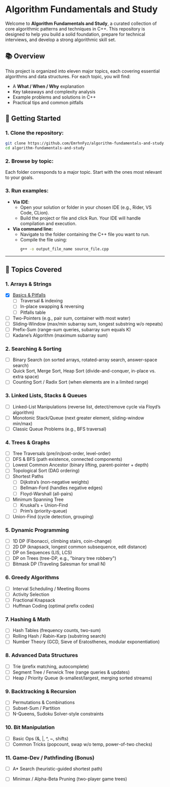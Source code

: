 ﻿# Algorithm Fundamentals and Study

Welcome to **Algorithm Fundamentals and Study**, a curated collection of core algorithmic patterns and techniques in C++. This repository is designed to help you build a solid foundation, prepare for technical interviews, and develop a strong algorithmic skill set.

## 📚 Overview

This project is organized into eleven major topics, each covering essential algorithms and data structures. For each topic, you will find:

- A **What / When / Why** explanation
- Key takeaways and complexity analysis
- Example problems and solutions in C++
- Practical tips and common pitfalls

## 🚀 Getting Started

### 1. **Clone the repository**:
   ```bash
   git clone https://github.com/EmrhnFyz/algorithm-fundamentals-and-study.git
   cd algorithm-fundamentals-and-study
   ```
### 2. **Browse by topic**:
Each folder corresponds to a major topic. Start with the ones most relevant to your goals.
### 3. **Run examples**:
- **Via IDE**:
  - Open your solution or folder in your chosen IDE (e.g., Rider, VS Code, CLion).
  - Build the project or file and click Run. Your IDE will handle compilation and execution.
- **Via command line:**
  - Navigate to the folder containing the C++ file you want to run.
  - Compile the file using:
    ```bash
    g++ -o output_file_name source_file.cpp
    ```
---

## 📂 Topics Covered

### 1. **Arrays & Strings**
    
   - [X] [Basics & Pitfalls](arrays-strings/basics)
     - [ ] Traversal & indexing
     - [ ] In-place swapping & reversing
     - [ ] Pitfalls table
   - [ ] Two-Pointers (e.g., pair sum, container with most water)
   - [ ] Sliding-Window (max/min subarray sum, longest substring w/o repeats)
   - [ ] Prefix-Sum (range-sum queries, subarray sum equals K)
   - [ ] Kadane’s Algorithm (maximum subarray sum)

### 2. **Searching & Sorting**
   - [ ] Binary Search (on sorted arrays, rotated-array search, answer-space search)
   - [ ] Quick Sort, Merge Sort, Heap Sort (divide-and-conquer, in-place vs. extra space)
   - [ ] Counting Sort / Radix Sort (when elements are in a limited range)

### 3. **Linked Lists, Stacks & Queues**
   - [ ] Linked-List Manipulations (reverse list, detect/remove cycle via Floyd’s algorithm)
   - [ ] Monotonic Stack/Queue (next greater element, sliding-window min/max)
   - [ ] Classic Queue Problems (e.g., BFS traversal)

### 4. **Trees & Graphs**
   - [ ] Tree Traversals (pre/in/post-order, level-order)
   - [ ] DFS & BFS (path existence, connected components)
   - [ ] Lowest Common Ancestor (binary lifting, parent-pointer + depth)
   - [ ] Topological Sort (DAG ordering)
   - [ ] Shortest Paths
      - [ ] Dijkstra’s (non-negative weights)
      - [ ] Bellman-Ford (handles negative edges)
      - [ ] Floyd-Warshall (all-pairs)
   - [ ] Minimum Spanning Tree
      - [ ] Kruskal’s + Union-Find
      - [ ] Prim’s (priority-queue)
   - [ ] Union-Find (cycle detection, grouping)

### 5. **Dynamic Programming**
   - [ ] 1D DP (Fibonacci, climbing stairs, coin-change)
   - [ ] 2D DP (knapsack, longest common subsequence, edit distance)
   - [ ] DP on Sequences (LIS, LCS)
   - [ ] DP on Trees (tree-DP, e.g., "binary tree robbery")
   - [ ] Bitmask DP (Traveling Salesman for small N)

### 6. **Greedy Algorithms**
   - [ ] Interval Scheduling / Meeting Rooms
   - [ ] Activity Selection
   - [ ] Fractional Knapsack
   - [ ] Huffman Coding (optimal prefix codes)

### 7. **Hashing & Math**
   - [ ] Hash Tables (frequency counts, two-sum)
   - [ ] Rolling Hash / Rabin-Karp (substring search)
   - [ ] Number Theory (GCD, Sieve of Eratosthenes, modular exponentiation)

### 8. **Advanced Data Structures**
   - [ ] Trie (prefix matching, autocomplete)
   - [ ] Segment Tree / Fenwick Tree (range queries & updates)
   - [ ] Heap / Priority Queue (k-smallest/largest, merging sorted streams)

### 9. **Backtracking & Recursion**
   - [ ] Permutations & Combinations
   - [ ] Subset-Sum / Partition
   - [ ] N-Queens, Sudoku Solver-style constraints

### 10. **Bit Manipulation**
   - [ ] Basic Ops (&, |, ^, \~, shifts)
   - [ ] Common Tricks (popcount, swap w/o temp, power-of-two checks)

### 11. **Game-Dev / Pathfinding (Bonus)**
   - [ ] A\* Search (heuristic-guided shortest path)
   - [ ] Minimax / Alpha-Beta Pruning (two-player game trees)

